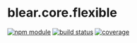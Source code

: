# blear.core.flexible

[![npm module][npm-img]][npm-url]
[![build status][travis-img]][travis-url]
[![coverage][coveralls-img]][coveralls-url]

[travis-img]: https://img.shields.io/travis/blearjs/blear.core.flexible/master.svg?style=flat-square
[travis-url]: https://travis-ci.org/blearjs/blear.core.flexible

[npm-img]: https://img.shields.io/npm/v/blear.core.flexible.svg?style=flat-square
[npm-url]: https://www.npmjs.com/package/blear.core.flexible

[coveralls-img]: https://img.shields.io/coveralls/blearjs/blear.core.flexible/master.svg?style=flat-square
[coveralls-url]: https://coveralls.io/github/blearjs/blear.core.flexible?branch=master


